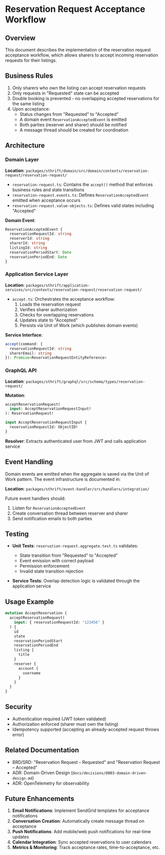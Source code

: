 # Reservation Request Acceptance Workflow

## Overview

This document describes the implementation of the reservation request acceptance workflow, which allows sharers to accept incoming reservation requests for their listings.

## Business Rules

1. Only sharers who own the listing can accept reservation requests
2. Only requests in "Requested" state can be accepted
3. Double booking is prevented - no overlapping accepted reservations for the same listing
4. Upon acceptance:
   - Status changes from "Requested" to "Accepted"
   - A domain event `ReservationAcceptedEvent` is emitted
   - Both parties (reserver and sharer) should be notified
   - A message thread should be created for coordination

## Architecture

### Domain Layer

**Location**: `packages/sthrift/domain/src/domain/contexts/reservation-request/reservation-request/`

- `reservation-request.ts`: Contains the `accept()` method that enforces business rules and state transitions
- `reservation-request.events.ts`: Defines `ReservationAcceptedEvent` emitted when acceptance occurs
- `reservation-request.value-objects.ts`: Defines valid states including "Accepted"

**Domain Event**:
```typescript
ReservationAcceptedEvent {
  reservationRequestId: string
  reserverId: string
  sharerId: string
  listingId: string
  reservationPeriodStart: Date
  reservationPeriodEnd: Date
}
```

### Application Service Layer

**Location**: `packages/sthrift/application-services/src/contexts/reservation-request/reservation-request/`

- `accept.ts`: Orchestrates the acceptance workflow:
  1. Loads the reservation request
  2. Verifies sharer authorization
  3. Checks for overlapping reservations
  4. Updates state to "Accepted"
  5. Persists via Unit of Work (which publishes domain events)

**Service Interface**:
```typescript
accept(command: {
  reservationRequestId: string
  sharerEmail: string
}): Promise<ReservationRequestEntityReference>
```

### GraphQL API

**Location**: `packages/sthrift/graphql/src/schema/types/reservation-request/`

**Mutation**:
```graphql
acceptReservationRequest(
  input: AcceptReservationRequestInput!
): ReservationRequest!

input AcceptReservationRequestInput {
  reservationRequestId: ObjectID!
}
```

**Resolver**: Extracts authenticated user from JWT and calls application service

## Event Handling

Domain events are emitted when the aggregate is saved via the Unit of Work pattern. The event infrastructure is documented in:

**Location**: `packages/sthrift/event-handler/src/handlers/integration/`

Future event handlers should:
1. Listen for `ReservationAcceptedEvent`
2. Create conversation thread between reserver and sharer
3. Send notification emails to both parties

## Testing

- **Unit Tests**: `reservation-request.aggregate.test.ts` validates:
  - State transition from "Requested" to "Accepted"
  - Event emission with correct payload
  - Permission enforcement
  - Invalid state transition rejection

- **Service Tests**: Overlap detection logic is validated through the application service

## Usage Example

```graphql
mutation AcceptReservation {
  acceptReservationRequest(
    input: { reservationRequestId: "123456" }
  ) {
    id
    state
    reservationPeriodStart
    reservationPeriodEnd
    listing {
      title
    }
    reserver {
      account {
        username
      }
    }
  }
}
```

## Security

- Authentication required (JWT token validated)
- Authorization enforced (sharer must own the listing)
- Idempotency supported (accepting an already-accepted request throws error)

## Related Documentation

- BRD/SRD: "Reservation Request – Requested" and "Reservation Request – Accepted"
- ADR: Domain-Driven Design (`docs/decisions/0003-domain-driven-design.md`)
- ADR: OpenTelemetry for observability

## Future Enhancements

1. **Email Notifications**: Implement SendGrid templates for acceptance notifications
2. **Conversation Creation**: Automatically create message thread on acceptance
3. **Push Notifications**: Add mobile/web push notifications for real-time updates
4. **Calendar Integration**: Sync accepted reservations to user calendars
5. **Metrics & Monitoring**: Track acceptance rates, time-to-acceptance, etc.
